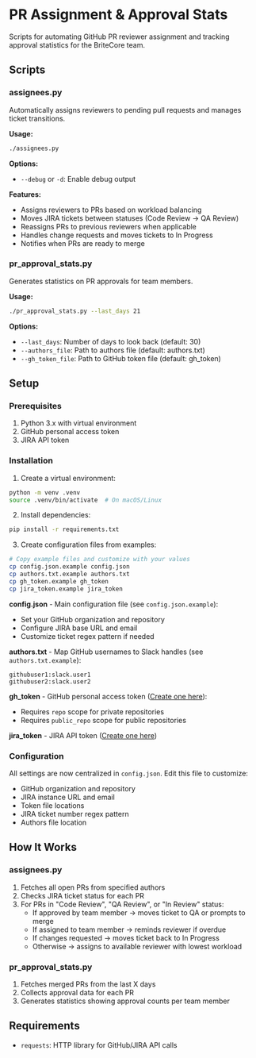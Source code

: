 # PR Assignment & Approval Stats

Scripts for automating GitHub PR reviewer assignment and tracking approval statistics for the BriteCore team.

## Scripts

### assignees.py
Automatically assigns reviewers to pending pull requests and manages ticket transitions.

**Usage:**
```bash
./assignees.py
```

**Options:**
- `--debug` or `-d`: Enable debug output

**Features:**
- Assigns reviewers to PRs based on workload balancing
- Moves JIRA tickets between statuses (Code Review → QA Review)
- Reassigns PRs to previous reviewers when applicable
- Handles change requests and moves tickets to In Progress
- Notifies when PRs are ready to merge

### pr_approval_stats.py
Generates statistics on PR approvals for team members.

**Usage:**
```bash
./pr_approval_stats.py --last_days 21
```

**Options:**
- `--last_days`: Number of days to look back (default: 30)
- `--authors_file`: Path to authors file (default: authors.txt)
- `--gh_token_file`: Path to GitHub token file (default: gh_token)

## Setup

### Prerequisites
1. Python 3.x with virtual environment
2. GitHub personal access token
3. JIRA API token

### Installation

1. Create a virtual environment:
```bash
python -m venv .venv
source .venv/bin/activate  # On macOS/Linux
```

2. Install dependencies:
```bash
pip install -r requirements.txt
```

3. Create configuration files from examples:

```bash
# Copy example files and customize with your values
cp config.json.example config.json
cp authors.txt.example authors.txt
cp gh_token.example gh_token
cp jira_token.example jira_token
```

**config.json** - Main configuration file (see `config.json.example`):
- Set your GitHub organization and repository
- Configure JIRA base URL and email
- Customize ticket regex pattern if needed

**authors.txt** - Map GitHub usernames to Slack handles (see `authors.txt.example`):
```
githubuser1:slack.user1
githubuser2:slack.user2
```

**gh_token** - GitHub personal access token ([Create one here](https://github.com/settings/tokens)):
- Requires `repo` scope for private repositories
- Requires `public_repo` scope for public repositories

**jira_token** - JIRA API token ([Create one here](https://id.atlassian.com/manage-profile/security/api-tokens))

### Configuration

All settings are now centralized in `config.json`. Edit this file to customize:
- GitHub organization and repository
- JIRA instance URL and email
- Token file locations
- JIRA ticket number regex pattern
- Authors file location

## How It Works

### assignees.py
1. Fetches all open PRs from specified authors
2. Checks JIRA ticket status for each PR
3. For PRs in "Code Review", "QA Review", or "In Review" status:
   - If approved by team member → moves ticket to QA or prompts to merge
   - If assigned to team member → reminds reviewer if overdue
   - If changes requested → moves ticket back to In Progress
   - Otherwise → assigns to available reviewer with lowest workload

### pr_approval_stats.py
1. Fetches merged PRs from the last X days
2. Collects approval data for each PR
3. Generates statistics showing approval counts per team member

## Requirements

- `requests`: HTTP library for GitHub/JIRA API calls
